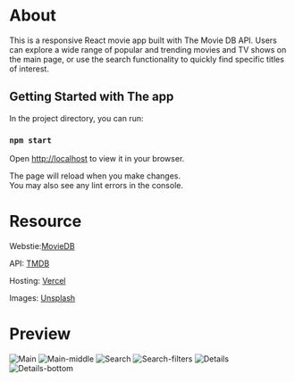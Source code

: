 # About
This is a responsive React movie app built with The Movie DB API. Users can explore a wide range of popular and trending movies and TV shows on the main page, or use the search functionality to quickly find specific titles of interest.

## Getting Started with The app

In the project directory, you can run:

### `npm start`

Open [http://localhost](http://localhost:8080) to view it in your browser.

The page will reload when you make changes.\
You may also see any lint errors in the console.
# Resource
Webstie:[MovieDB](https://moviedb-tan-seven.vercel.app)

API: [TMDB](https://www.themoviedb.org)

Hosting: [Vercel](https://vercel.com)

Images: [Unsplash](https://unsplash.com)

# Preview
![Main](https://github.com/user-attachments/assets/f81c8767-1879-411b-8c3d-7e80da3946ea)
![Main-middle](https://github.com/user-attachments/assets/93496302-e595-451c-a179-782ce60821f0)
![Search](https://github.com/user-attachments/assets/4ab454bf-303e-4ca9-8b94-d79c5a038626)
![Search-filters](https://github.com/user-attachments/assets/d50eb84b-1eae-44d0-a713-c78e03bb8b61)
![Details](https://github.com/user-attachments/assets/12fd8c4d-0bb8-4ced-904c-da971d23b126)
![Details-bottom](https://github.com/user-attachments/assets/411aaf99-7709-4ce6-9c96-d5384e09ae13)
